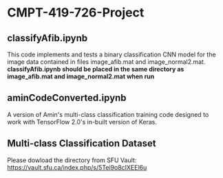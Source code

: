 # CMPT-419-726-Project

## classifyAfib.ipynb
This code implements and tests a binary classification CNN model for the image data contained in files image_afib.mat and image_normal2.mat.
**classifyAfib.ipynb should be placed in the same directory as image_afib.mat and image_normal2.mat when run**

## aminCodeConverted.ipynb
A version of Amin's multi-class classification training code designed to work with TensorFlow 2.0's in-built version of Keras.

## Multi-class Classification Dataset
Please dowload the directory from SFU Vault:
https://vault.sfu.ca/index.php/s/5Tei9o8cIXEEl6u
